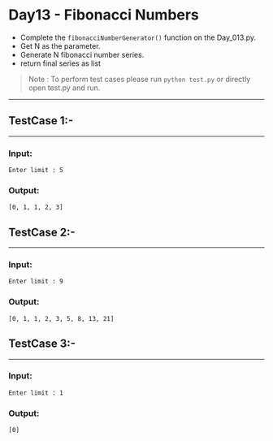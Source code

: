 # Day13 - Fibonacci Numbers

- Complete the ``` fibonacciNumberGenerator() ``` function on the Day_013.py.
- Get N as the parameter.
- Generate N fibonacci number series.
- return final series as list

> Note : To perform test cases please run ``` python test.py ``` or directly open test.py and run. 
---
## TestCase 1:-
---
### Input:
```
Enter limit : 5 
```
### Output:
```
[0, 1, 1, 2, 3]
```

## TestCase 2:-
---
### Input:
```
Enter limit : 9
```
### Output:
```
[0, 1, 1, 2, 3, 5, 8, 13, 21]
```

## TestCase 3:-
---
### Input:
```
Enter limit : 1
```
### Output:
```
[0]
```